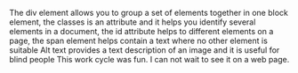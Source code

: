 The div element allows you to group a set of elements together in one block element, the classes is an attribute and it helps you identify several elements in a document, the id attribute helps to different elements on a page, the span element helps contain a text where no other element is suitable
Alt text provides a text description of an image and it is useful for blind people
This work cycle was fun.  I can not wait to see it on a web page.  
